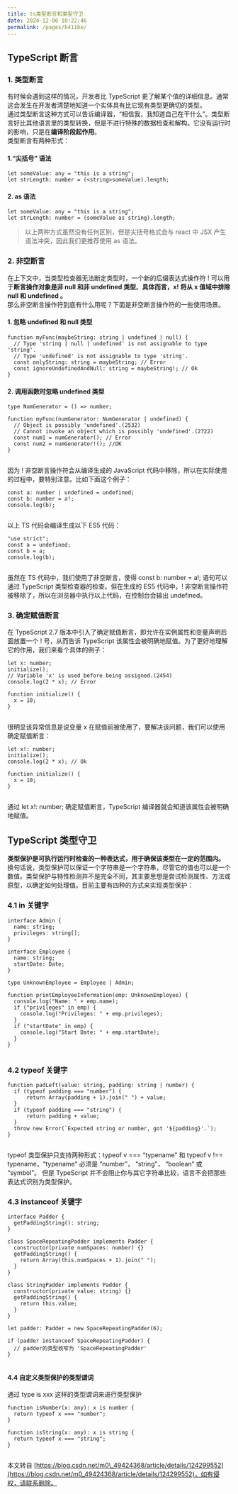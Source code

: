 ```yaml
---
title: ts类型断言和类型守卫
date: 2024-12-06 10:22:46
permalink: /pages/b411be/
---
```

 

[](https://blog.csdn.net/m0_49424368/article/details/124299552)TypeScript 断言
----------------------------------------------------------------------------

### [](https://blog.csdn.net/m0_49424368/article/details/124299552)1\. 类型断言

有时候会遇到这样的情况，开发者比 TypeScript 更了解某个值的详细信息。通常这会发生在开发者清楚地知道一个实体具有比它现有类型更确切的类型。  
通过类型断言这种方式可以告诉编译器，“相信我，我知道自己在干什么”。类型断言好比其他语言里的类型转换，但是不进行特殊的数据检查和解构。它没有运行时的影响，只是在**编译阶段起作用**。  
类型断言有两种形式：

#### [](https://blog.csdn.net/m0_49424368/article/details/124299552)1.“尖括号” 语法

```
let someValue: any = "this is a string";
let strLength: number = (<string>someValue).length;

```

#### [](https://blog.csdn.net/m0_49424368/article/details/124299552)2\. as 语法

```
let someValue: any = "this is a string";
let strLength: number = (someValue as string).length;

```

> 以上两种方式虽然没有任何区别，但是尖括号格式会与 react 中 JSX 产生语法冲突，因此我们更推荐使用 as 语法。

### [](https://blog.csdn.net/m0_49424368/article/details/124299552)2\. 非空断言

在上下文中，当类型检查器无法断定类型时，一个新的后缀表达式操作符 ! 可以用于**断言操作对象是非 null 和非 undefined 类型**。**具体而言，x! 将从 x 值域中排除 null 和 undefined 。**  
那么非空断言操作符到底有什么用呢？下面是非空断言操作符的一些使用场景。

#### [](https://blog.csdn.net/m0_49424368/article/details/124299552)1\. 忽略 undefined 和 null 类型

```
function myFunc(maybeString: string | undefined | null) {
  // Type 'string | null | undefined' is not assignable to type 'string'.
  // Type 'undefined' is not assignable to type 'string'. 
  const onlyString: string = maybeString; // Error
  const ignoreUndefinedAndNull: string = maybeString!; // Ok
}

```

#### [](https://blog.csdn.net/m0_49424368/article/details/124299552)2\. 调用函数时忽略 undefined 类型

```
type NumGenerator = () => number;

function myFunc(numGenerator: NumGenerator | undefined) {
  // Object is possibly 'undefined'.(2532)
  // Cannot invoke an object which is possibly 'undefined'.(2722)
  const num1 = numGenerator(); // Error
  const num2 = numGenerator!(); //OK
}


```

因为 ! 非空断言操作符会从编译生成的 JavaScript 代码中移除，所以在实际使用的过程中，要特别注意。比如下面这个例子：

```
const a: number | undefined = undefined;
const b: number = a!;
console.log(b); 


```

以上 TS 代码会编译生成以下 ES5 代码：

```
"use strict";
const a = undefined;
const b = a;
console.log(b);


```

虽然在 TS 代码中，我们使用了非空断言，使得 const b: number = a!; 语句可以通过 TypeScript 类型检查器的检查。但在生成的 ES5 代码中，! 非空断言操作符被移除了，所以在浏览器中执行以上代码，在控制台会输出 undefined。

### [](https://blog.csdn.net/m0_49424368/article/details/124299552)3\. 确定赋值断言

在 TypeScript 2.7 版本中引入了确定赋值断言，即允许在实例属性和变量声明后面放置一个 ! 号，从而告诉 TypeScript 该属性会被明确地赋值。为了更好地理解它的作用，我们来看个具体的例子：

```
let x: number;
initialize();
// Variable 'x' is used before being assigned.(2454)
console.log(2 * x); // Error

function initialize() {
  x = 10;
}


```

很明显该异常信息是说变量 x 在赋值前被使用了，要解决该问题，我们可以使用确定赋值断言：

```
let x!: number;
initialize();
console.log(2 * x); // Ok

function initialize() {
  x = 10;
}


```

通过 let x!: number; 确定赋值断言，TypeScript 编译器就会知道该属性会被明确地赋值。

[](https://blog.csdn.net/m0_49424368/article/details/124299552)TypeScript 类型守卫
------------------------------------------------------------------------------

**类型保护是可执行运行时检查的一种表达式，用于确保该类型在一定的范围内。**  
换句话说，类型保护可以保证一个字符串是一个字符串，尽管它的值也可以是一个数值。类型保护与特性检测并不是完全不同，其主要思想是尝试检测属性、方法或原型，以确定如何处理值。目前主要有四种的方式来实现类型保护：

### [](https://blog.csdn.net/m0_49424368/article/details/124299552)4.1 in 关键字

```
interface Admin {
  name: string;
  privileges: string[];
}

interface Employee {
  name: string;
  startDate: Date;
}

type UnknownEmployee = Employee | Admin;

function printEmployeeInformation(emp: UnknownEmployee) {
  console.log("Name: " + emp.name);
  if ("privileges" in emp) {
    console.log("Privileges: " + emp.privileges);
  }
  if ("startDate" in emp) {
    console.log("Start Date: " + emp.startDate);
  }
}


```

### [](https://blog.csdn.net/m0_49424368/article/details/124299552)4.2 typeof 关键字

```
function padLeft(value: string, padding: string | number) {
  if (typeof padding === "number") {
      return Array(padding + 1).join(" ") + value;
  }
  if (typeof padding === "string") {
      return padding + value;
  }
  throw new Error(`Expected string or number, got '${padding}'.`);
}


```

typeof 类型保护只支持两种形式：typeof v === “typename” 和 typeof v !== typename，“typename” 必须是 “number”， “string”， “boolean” 或 “symbol”。 但是 TypeScript 并不会阻止你与其它字符串比较，语言不会把那些表达式识别为类型保护。

### [](https://blog.csdn.net/m0_49424368/article/details/124299552)4.3 instanceof 关键字

```
interface Padder {
  getPaddingString(): string;
}

class SpaceRepeatingPadder implements Padder {
  constructor(private numSpaces: number) {}
  getPaddingString() {
    return Array(this.numSpaces + 1).join(" ");
  }
}

class StringPadder implements Padder {
  constructor(private value: string) {}
  getPaddingString() {
    return this.value;
  }
}

let padder: Padder = new SpaceRepeatingPadder(6);

if (padder instanceof SpaceRepeatingPadder) {
  // padder的类型收窄为 'SpaceRepeatingPadder'
}


```

#### [](https://blog.csdn.net/m0_49424368/article/details/124299552)4.4 自定义类型保护的类型谓词

通过 type is xxx 这样的类型谓词来进行类型保护

```
function isNumber(x: any): x is number {
  return typeof x === "number";
}

function isString(x: any): x is string {
  return typeof x === "string";
}


```

 

  

本文转自 [https://blog.csdn.net/m0\_49424368/article/details/124299552](https://blog.csdn.net/m0_49424368/article/details/124299552)，如有侵权，请联系删除。